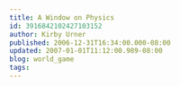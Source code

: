 ```yaml
---
title: A Window on Physics
id: 3916842102427103152
author: Kirby Urner
published: 2006-12-31T16:34:00.000-08:00
updated: 2007-01-01T11:12:00.989-08:00
blog: world_game
tags: 
---
```



